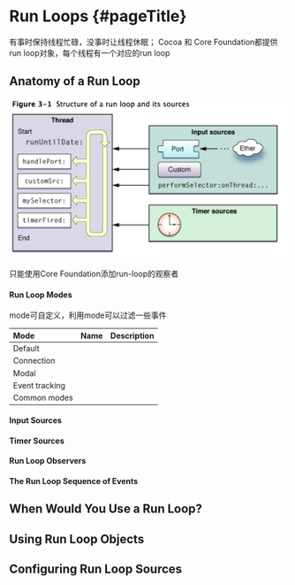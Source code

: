 # Run Loops {#pageTitle}

有事时保持线程忙碌，没事时让线程休眠； Cocoa 和 Core Foundation都提供run loop对象，每个线程有一个对应的run loop

## Anatomy of a Run Loop

![](/assets/import.png)

只能使用Core Foundation添加run-loop的观察者

#### Run Loop Modes

mode可自定义，利用mode可以过滤一些事件

| Mode | Name | Description |
| :--- | :--- | :--- |
| Default |  |  |
| Connection |  |  |
| Modal |  |  |
| Event tracking |  |  |
| Common modes |  |  |

#### Input Sources

#### Timer Sources

#### Run Loop Observers

#### The Run Loop Sequence of Events

## When Would You Use a Run Loop?

## Using Run Loop Objects

## Configuring Run Loop Sources



